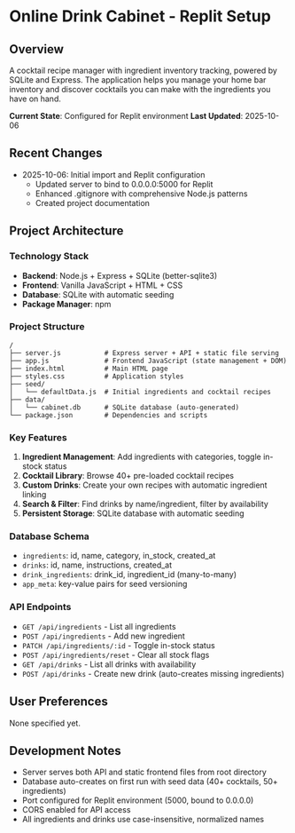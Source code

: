 # Online Drink Cabinet - Replit Setup

## Overview
A cocktail recipe manager with ingredient inventory tracking, powered by SQLite and Express. The application helps you manage your home bar inventory and discover cocktails you can make with the ingredients you have on hand.

**Current State**: Configured for Replit environment
**Last Updated**: 2025-10-06

## Recent Changes
- 2025-10-06: Initial import and Replit configuration
  - Updated server to bind to 0.0.0.0:5000 for Replit
  - Enhanced .gitignore with comprehensive Node.js patterns
  - Created project documentation

## Project Architecture

### Technology Stack
- **Backend**: Node.js + Express + SQLite (better-sqlite3)
- **Frontend**: Vanilla JavaScript + HTML + CSS
- **Database**: SQLite with automatic seeding
- **Package Manager**: npm

### Project Structure
```
/
├── server.js           # Express server + API + static file serving
├── app.js              # Frontend JavaScript (state management + DOM)
├── index.html          # Main HTML page
├── styles.css          # Application styles
├── seed/
│   └── defaultData.js  # Initial ingredients and cocktail recipes
├── data/
│   └── cabinet.db      # SQLite database (auto-generated)
└── package.json        # Dependencies and scripts
```

### Key Features
1. **Ingredient Management**: Add ingredients with categories, toggle in-stock status
2. **Cocktail Library**: Browse 40+ pre-loaded cocktail recipes
3. **Custom Drinks**: Create your own recipes with automatic ingredient linking
4. **Search & Filter**: Find drinks by name/ingredient, filter by availability
5. **Persistent Storage**: SQLite database with automatic seeding

### Database Schema
- `ingredients`: id, name, category, in_stock, created_at
- `drinks`: id, name, instructions, created_at
- `drink_ingredients`: drink_id, ingredient_id (many-to-many)
- `app_meta`: key-value pairs for seed versioning

### API Endpoints
- `GET /api/ingredients` - List all ingredients
- `POST /api/ingredients` - Add new ingredient
- `PATCH /api/ingredients/:id` - Toggle in-stock status
- `POST /api/ingredients/reset` - Clear all stock flags
- `GET /api/drinks` - List all drinks with availability
- `POST /api/drinks` - Create new drink (auto-creates missing ingredients)

## User Preferences
None specified yet.

## Development Notes
- Server serves both API and static frontend files from root directory
- Database auto-creates on first run with seed data (40+ cocktails, 50+ ingredients)
- Port configured for Replit environment (5000, bound to 0.0.0.0)
- CORS enabled for API access
- All ingredients and drinks use case-insensitive, normalized names
